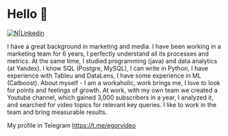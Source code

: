 # Hello 👋
[![N|Linkedin](https://img.shields.io/badge/linkedin-%230077B5.svg?&style=for-the-badge&logo=linkedin&logoColor=white)](www.linkedin.com/in/egor-nekrasov)

I have a great background in marketing and media. I have been working in a marketing team for 6 years, I perfectly understand all its processes and metrics. At the same time, I studied programming (java) and data analytics (at Yandex). I know SQL (Postgre, MySQL), I can write in Python, I have experience with Tableu and DataLens, I have some experience in ML (Catboost).
About myself - I am a workaholic, work brings me, I love to look for points and feelings of growth. At work, with my own team we created a Youtube channel, which gained 3,000 subscribers in a year, I analyzed it, and searched for video topics for relevant key queries. I like to work in the team and bring measurable results.

My profile in Telegram https://t.me/egorvideo
